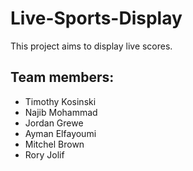 ﻿# Live-Sports-Display
This project aims to display live scores.

## Team members:

- Timothy Kosinski 
- Najib Mohammad
- Jordan Grewe
- Ayman Elfayoumi
- Mitchel Brown
- Rory Jolif
